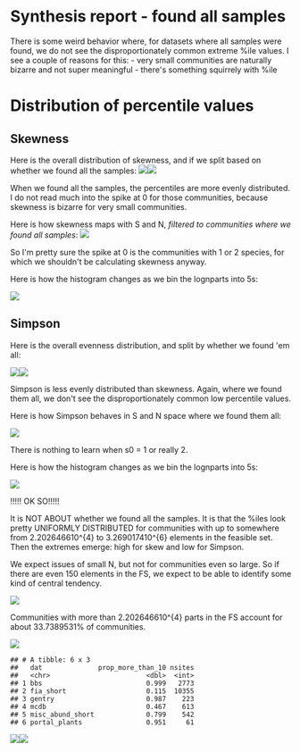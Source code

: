 Synthesis report - found all samples
================

There is some weird behavior where, for datasets where all samples were found, we do not see the disproportionately common extreme %ile values. I see a couple of reasons for this: - very small communities are naturally bizarre and not super meaningful - there's something squirrely with %ile

Distribution of percentile values
=================================

Skewness
--------

Here is the overall distribution of skewness, and if we split based on whether we found all the samples: ![](found_all_files/figure-markdown_github/skew%20percentiles-1.png)![](found_all_files/figure-markdown_github/skew%20percentiles-2.png)

When we found all the samples, the percentiles are more evenly distributed. I do not read much into the spike at 0 for those communities, because skewness is bizarre for very small communities.

Here is how skewness maps with S and N, *filtered to communities where we found all samples*: ![](found_all_files/figure-markdown_github/skew%20v%20s%20and%20n-1.png)

So I'm pretty sure the spike at 0 is the communities with 1 or 2 species, for which we shouldn't be calculating skewness anyway.

Here is how the histogram changes as we bin the lognparts into 5s:

![](found_all_files/figure-markdown_github/binned%20nparts-1.png)

Simpson
-------

Here is the overall evenness distribution, and split by whether we found 'em all:

![](found_all_files/figure-markdown_github/simpson%20percentiles-1.png)![](found_all_files/figure-markdown_github/simpson%20percentiles-2.png)

Simpson is less evenly distributed than skewness. Again, where we found them all, we don't see the disproportionately common low percentile values.

Here is how Simpson behaves in S and N space where we found them all:

![](found_all_files/figure-markdown_github/even%20v%20s%20and%20n-1.png)

There is nothing to learn when s0 = 1 or really 2.

Here is how the histogram changes as we bin the lognparts into 5s:

![](found_all_files/figure-markdown_github/binned%20nparts%20even-1.png)

!!!!! OK SO!!!!!

It is NOT ABOUT whether we found all the samples. It is that the %iles look pretty UNIFORMLY DISTRIBUTED for communities with up to somewhere from 2.202646610^{4} to 3.269017410^{6} elements in the feasible set. Then the extremes emerge: high for skew and low for Simpson.

We expect issues of small N, but not for communities even so large. So if there are even 150 elements in the FS, we expect to be able to identify some kind of central tendency.

![](found_all_files/figure-markdown_github/nparts%20classification-1.png)

Communities with more than 2.202646610^{4} parts in the FS account for about 33.7389531% of communities.

![](found_all_files/figure-markdown_github/nparts%20by%20dat-1.png)

    ## # A tibble: 6 x 3
    ##   dat              prop_more_than_10 nsites
    ##   <chr>                        <dbl>  <int>
    ## 1 bbs                          0.999   2773
    ## 2 fia_short                    0.115  10355
    ## 3 gentry                       0.987    223
    ## 4 mcdb                         0.467    613
    ## 5 misc_abund_short             0.799    542
    ## 6 portal_plants                0.951     61

![](found_all_files/figure-markdown_github/nparts%20and%20dat-1.png)![](found_all_files/figure-markdown_github/nparts%20and%20dat-2.png)
